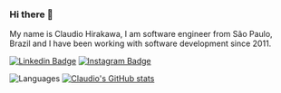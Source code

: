 ### Hi there 👋

My name is Claudio Hirakawa, I am software engineer from São Paulo, Brazil and I have been working with software development since 2011. 

[![Linkedin Badge](https://img.shields.io/badge/-claudiohirakava-blue?style=flat-square&logo=Linkedin&logoColor=white&link=https://www.linkedin.com/in/claudiohirakava/)](https://www.linkedin.com/in/claudiohirakava/)
 [![Instagram Badge](https://img.shields.io/badge/-@hira.clau-F44747?style=flat-square&labelColor=F44747&logo=instagram&logoColor=white&link=https://instagram.com/maddhruv)](https://instagram.com/hira.clau)


![Languages](https://github-readme-stats.vercel.app/api/top-langs/?username=claudiokazuo&theme=buefy) [![Claudio's GitHub stats](https://github-readme-stats.vercel.app/api?username=claudiokazuo&show_icons=true&theme=buefy)](https://github.com/claudiokazuo)
